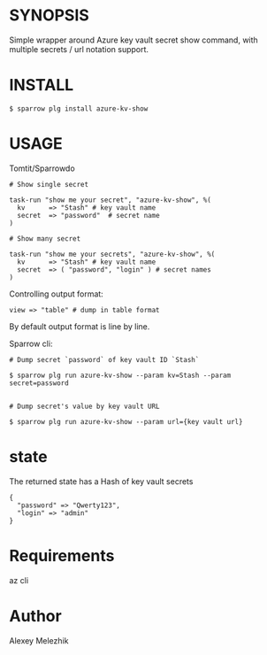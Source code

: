 # SYNOPSIS

Simple wrapper around Azure key vault secret show command, with multiple secrets / url notation support.

# INSTALL

    $ sparrow plg install azure-kv-show

# USAGE

Tomtit/Sparrowdo

    # Show single secret

    task-run "show me your secret", "azure-kv-show", %(
      kv      => "Stash" # key vault name
      secret  => "password"  # secret name
    )

    # Show many secret

    task-run "show me your secrets", "azure-kv-show", %(
      kv      => "Stash" # key vault name
      secret  => ( "password", "login" ) # secret names
    )

Controlling output format:

    view => "table" # dump in table format

By default output format is line by line.

Sparrow cli:

    # Dump secret `password` of key vault ID `Stash`

    $ sparrow plg run azure-kv-show --param kv=Stash --param secret=password


    # Dump secret's value by key vault URL 

    $ sparrow plg run azure-kv-show --param url={key vault url}

# state

The returned state has a Hash of key vault secrets

    {
      "password" => "Qwerty123",
      "login" => "admin"
    }

# Requirements

az cli 

# Author

Alexey Melezhik

